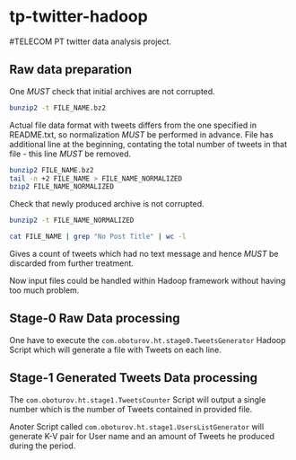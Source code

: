 tp-twitter-hadoop
=================

#TELECOM PT twitter data analysis project.

## Raw data preparation

One *MUST* check that initial archives are not corrupted.

```bash
bunzip2 -t FILE_NAME.bz2
```

Actual file data format with tweets differs from the one specified in README.txt, so normalization *MUST* be performed in advance.
File has additional line at the beginning, contating the total number of tweets in that file - this line *MUST* be removed.

```bash
bunzip2 FILE_NAME.bz2
tail -n +2 FILE_NAME > FILE_NAME_NORMALIZED
bzip2 FILE_NAME_NORMALIZED
```

Check that newly produced archive is not corrupted.

```bash
bunzip2 -t FILE_NAME_NORMALIZED
```

```bash
cat FILE_NAME | grep "No Post Title" | wc -l
```

Gives a count of tweets which had no text message and hence *MUST* be discarded from further treatment.

Now input files could be handled within Hadoop framework without having too much problem.

## Stage-0 Raw Data processing

One have to execute the `com.oboturov.ht.stage0.TweetsGenerator` Hadoop Script which will generate a file with
Tweets on each line.

## Stage-1 Generated Tweets Data processing

The `com.oboturov.ht.stage1.TweetsCounter` Script will output a single number which is the number of Tweets contained in
provided file.

Anoter Script called `com.oboturov.ht.stage1.UsersListGenerator` will generate K-V pair for User name and an amount of
Tweets he produced during the period.
